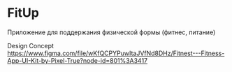 # FitUp
Приложение для поддержания физической формы (фитнес, питание)

Design Concept
https://www.figma.com/file/wKfQCPYPuwItaJVfNd8DHz/Fitnest---Fitness-App-UI-Kit-by-Pixel-True?node-id=801%3A3417
